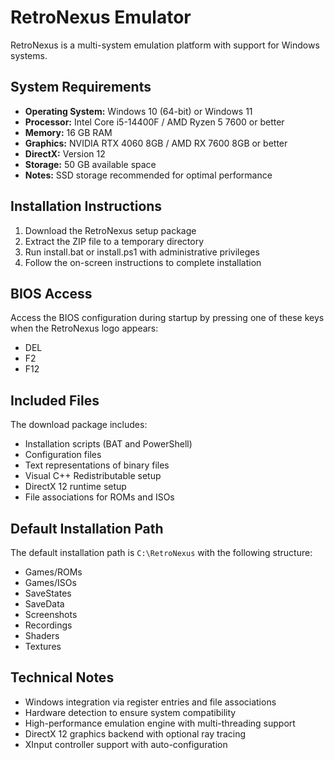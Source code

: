 
# RetroNexus Emulator

RetroNexus is a multi-system emulation platform with support for Windows systems.

## System Requirements

- **Operating System:** Windows 10 (64-bit) or Windows 11
- **Processor:** Intel Core i5-14400F / AMD Ryzen 5 7600 or better
- **Memory:** 16 GB RAM
- **Graphics:** NVIDIA RTX 4060 8GB / AMD RX 7600 8GB or better
- **DirectX:** Version 12
- **Storage:** 50 GB available space
- **Notes:** SSD storage recommended for optimal performance

## Installation Instructions

1. Download the RetroNexus setup package
2. Extract the ZIP file to a temporary directory
3. Run install.bat or install.ps1 with administrative privileges
4. Follow the on-screen instructions to complete installation

## BIOS Access

Access the BIOS configuration during startup by pressing one of these keys when the RetroNexus logo appears:
- DEL
- F2
- F12

## Included Files

The download package includes:
- Installation scripts (BAT and PowerShell)
- Configuration files
- Text representations of binary files
- Visual C++ Redistributable setup
- DirectX 12 runtime setup
- File associations for ROMs and ISOs

## Default Installation Path

The default installation path is `C:\RetroNexus` with the following structure:
- Games/ROMs
- Games/ISOs
- SaveStates
- SaveData
- Screenshots
- Recordings
- Shaders
- Textures

## Technical Notes

- Windows integration via register entries and file associations
- Hardware detection to ensure system compatibility
- High-performance emulation engine with multi-threading support
- DirectX 12 graphics backend with optional ray tracing
- XInput controller support with auto-configuration
